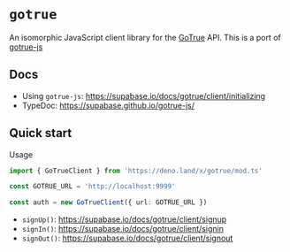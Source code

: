# `gotrue`

An isomorphic JavaScript client library for the [GoTrue](https://github.com/netlify/gotrue) API.
This is a port of [gotrue-js](https://supabase.io/docs/gotrue/client/initializing)

## Docs

- Using `gotrue-js`: https://supabase.io/docs/gotrue/client/initializing
- TypeDoc: https://supabase.github.io/gotrue-js/

## Quick start

Usage

```ts
import { GoTrueClient } from 'https://deno.land/x/gotrue/mod.ts'

const GOTRUE_URL = 'http://localhost:9999'

const auth = new GoTrueClient({ url: GOTRUE_URL })
```

- `signUp()`: https://supabase.io/docs/gotrue/client/signup
- `signIn()`: https://supabase.io/docs/gotrue/client/signin
- `signOut()`: https://supabase.io/docs/gotrue/client/signout
